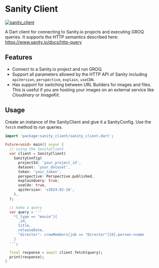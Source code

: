 # Sanity Client

[![sanity_client](https://img.shields.io/pub/v/sanity_client.svg?label=sanity_client&logo=dart&color=blue&style=for-the-badge)](https://pub.dev/packages/sanity_client)

A Dart client for connecting to Sanity.io projects and executing GROQ queries.
It supports the HTTP semantics described here:
https://www.sanity.io/docs/http-query

## Features

- Connect to a Sanity.io project and run GROQ.
- Support all parameters allowed by the HTTP API of Sanity including
  `apiVersion`, `perspective`, `explain`, `useCDN`.
- Has support for switching between URL Builders for images and files. This is
  useful if you are hosting your images on an external service like _Cloudinary_
  or _ImageKit_.

## Usage

Create an instance of the SanityClient and give it a SanityConfig. Use the
`fetch` method to run queries.

```dart
import 'package:sanity_client/sanity_client.dart';

Future<void> main() async {
  // using the SanityClient
  var client = SanityClient(
    SanityConfig(
      projectId: 'your_project_id',
      dataset: 'your_dataset',
      token: 'your_token',
      perspective: Perspective.published,
      explainQuery: true,
      useCdn: true,
      apiVersion: 'v2024-02-16',
    ),
  );

  // make a query
  var query = '''
    *[_type == "movie"]{
      _id,
      title,
      releaseDate,
      "director": crewMembers[job == "Director"][0].person->name
    }
  ''';

  final response = await client.fetch(query);
  print(response);
}

```
